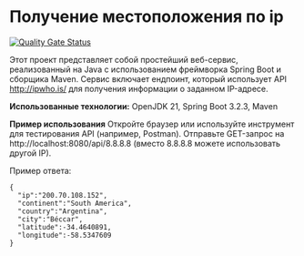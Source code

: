 # Получение местоположения по ip
[![Quality Gate Status](https://sonarcloud.io/api/project_badges/measure?project=Danikaster_ipPosition&metric=alert_status)](https://sonarcloud.io/summary/new_code?id=Danikaster_ipPosition)

Этот проект представляет собой простейший веб-сервис, реализованный на Java с использованием фреймворка Spring Boot и сборщика Maven. Сервис включает ендпоинт, который использует API http://ipwho.is/ для получения информации о заданном IP-адресе.

**Использованные технологии:** OpenJDK 21, Spring Boot 3.2.3, Maven


**Пример использования**
    Откройте браузер или используйте инструмент для тестирования API (например, Postman).
    Отправьте GET-запрос на http://localhost:8080/api/8.8.8.8 (вместо 8.8.8.8 можете использовать другой IP).

Пример ответа:
```
{
  "ip":"200.70.108.152",
  "continent":"South America",
  "country":"Argentina",
  "city":"Béccar",
  "latitude":-34.4640891,
  "longitude":-58.5347609
}
```
